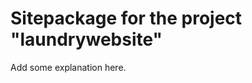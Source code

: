 Sitepackage for the project "laundrywebsite"
==============================================================

Add some explanation here.
